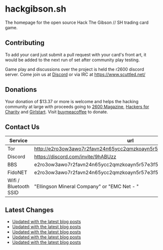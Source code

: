 # hackgibson.sh
The homepage for the open source Hack The Gibson // SH trading card game.


## Contributing

To add your card just submit a pull request with your card's front art, it would be added to the next run of set after community play testing.

Game play and discussions over the project is held the r2600 discord server. Come join us at [Discord](https://discord.com/invite/9hABUzz) or via IRC at https://www.scuttled.net/


## Donations

Your donation of $13.37 or more is welcome and helps the hacking community at large with proceeds going to [2600 Magazine](https://2600.com/), [Hackers for Charity](https://hackersforcharity.org) and [Girlstart](https://girlstart.org).  Visit [buymeacoffee](https://www.buymeacoffee.com/hackgibson.sh) to donate.


## Contact Us

Service | url
-|-
Tor | http://e2ro3ow3awo7r2favn24n65ycc2qmzkoayn5r57e3f56nvjwdcgg32ad.onion
Discord | https://discord.com/invite/9hABUzz
BBS | e2ro3ow3awo7r2favn24n65ycc2qmzkoayn5r57e3f56nvjwdcgg32ad.onion:23
FidoNET | e2ro3ow3awo7r2favn24n65ycc2qmzkoayn5r57e3f56nvjwdcgg32ad.onion:24554
Wifi / Bluetooth SSID | "Ellingson Mineral Company" or "EMC Net - <fidonet address>"

## Latest Changes
<!-- BLOG-POST-LIST:START -->
- [Updated with the latest blog posts](https://github.com/DFW2600/hackgibson.sh/commit/055a3a0d37d132224cc4d4c21595b44c9943384a)
- [Updated with the latest blog posts](https://github.com/DFW2600/hackgibson.sh/commit/c248fe434e509243e83875b6904acc6d5f53efdc)
- [Updated with the latest blog posts](https://github.com/DFW2600/hackgibson.sh/commit/a885914a43354867b99419ad08dc3e2aed36c612)
- [Updated with the latest blog posts](https://github.com/DFW2600/hackgibson.sh/commit/cf0824caaa3115948a3abbc545d6d417d06eca29)
- [Updated with the latest blog posts](https://github.com/DFW2600/hackgibson.sh/commit/4bbd37d5dc2b8b3614f926da51ea5c030b2dd78d)
<!-- BLOG-POST-LIST:END -->
